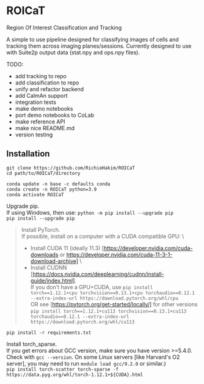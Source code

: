 # ROICaT
Region Of Interest Classification and Tracking

A simple to use pipeline designed for classifying images of cells and tracking them across imaging planes/sessions.
Currently designed to use with Suite2p output data (stat.npy and ops.npy files).

TODO:
- add tracking to repo
- add classification to repo
- unify and refactor backend
- add CaImAn support
- integration tests
- make demo notebooks
- port demo notebooks to CoLab
- make reference API
- make nice README.md
- version testing



Installation
------------

`git clone https://github.com/RichieHakim/ROICaT` \
`cd path/to/ROICaT/directory`

`conda update -n base -c defaults conda` \
`conda create -n ROICaT python=3.9` \
`conda activate ROICaT` 

Upgrade pip. \
If using Windows, then use: `python -m pip install --upgrade pip` \
`pip install --upgrade pip`

>Install PyTorch. \
>If possible, install on a computer with a CUDA compatible GPU: \
>    - Install CUDA 11 (ideally 11.3) [https://developer.nvidia.com/cuda-downloads or https://developer.nvidia.com/cuda-11-3-1-download-archive] \
>    - Install CUDNN [https://docs.nvidia.com/deeplearning/cudnn/install-guide/index.html]. \
>If you don't have a GPU+CUDA, use `pip install torch==1.12.1+cpu torchvision==0.13.1+cpu torchaudio==0.12.1 --extra-index-url https://download.pytorch.org/whl/cpu` \
>OR see [https://pytorch.org/get-started/locally/] for other versions \
`pip install torch==1.12.1+cu113 torchvision==0.13.1+cu113 torchaudio==0.12.1 --extra-index-url https://download.pytorch.org/whl/cu113`

`pip install -r requirements.txt`

Install torch_sparse. \
If you get errors about GCC version, make sure you have version >=5.4.0. Check with `gcc --version`. On some Linux servers [like Harvard's O2 server], you may need to run `module load gcc/9.2.0` or similar.) \
`pip install torch-scatter torch-sparse -f https://data.pyg.org/whl/torch-1.12.1+${CUDA}.html`
```